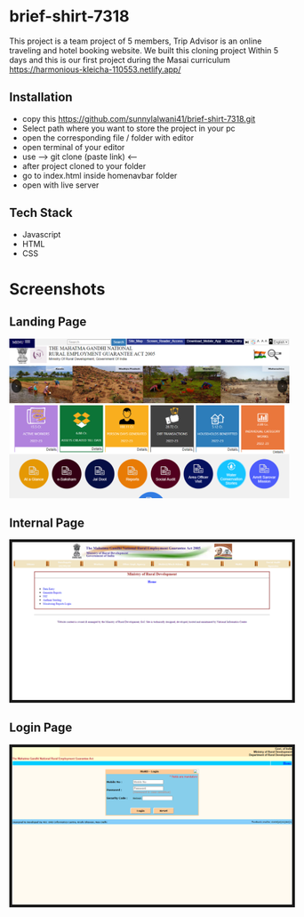 # brief-shirt-7318

This project is a team project of 5 members, Trip Advisor is an online traveling and hotel booking website. We built this cloning project
Within 5 days and this is our first project during the Masai curriculum 
https://harmonious-kleicha-110553.netlify.app/




## Installation

- copy this https://github.com/sunnylalwani41/brief-shirt-7318.git
- Select path where you want to store the project in your pc
- open the corresponding file / folder with editor
- open terminal of your editor
- use  --> git clone (paste link) <-- 
- after project cloned to your folder
- go to index.html inside homenavbar folder
- open with live server
    
## Tech Stack

* Javascript
* HTML
* CSS



# Screenshots
## Landing Page
<img src="WebsiteScreenShot/landing page.PNG">

## Internal Page
<img src="WebsiteScreenShot/MoR.PNG" border="5px solid black">

## Login Page
<img src="WebsiteScreenShot/Login.PNG" border="5px solid black" margin-top="2px">
